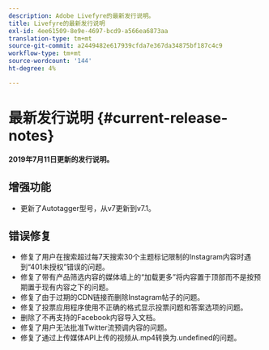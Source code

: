 ```yaml
---
description: Adobe Livefyre的最新发行说明。
title: Livefyre的最新发行说明
exl-id: 4ee61509-8e9e-4697-bcd9-a566ea6873aa
translation-type: tm+mt
source-git-commit: a2449482e617939cfda7e367da34875bf187c4c9
workflow-type: tm+mt
source-wordcount: '144'
ht-degree: 4%

---
```


# 最新发行说明 {#current-release-notes}

**2019年7月11日更新的发行说明。**

## 增强功能

* 更新了Autotagger型号，从v7更新到v7.1。

## 错误修复

* 修复了用户在搜索超过每7天搜索30个主题标记限制的Instagram内容时遇到“401未授权”错误的问题。
* 修复了带有产品筛选内容的媒体墙上的“加载更多”将内容置于顶部而不是按预期置于现有内容之下的问题。
* 修复了由于过期的CDN链接而删除Instagram帖子的问题。
* 修复了投票应用程序使用不正确的格式显示投票问题和答案选项的问题。
* 删除了不再支持的Facebook内容导入文档。
* 修复了用户无法批准Twitter流预调内容的问题。
* 修复了通过上传媒体API上传的视频从.mp4转换为.undefined的问题。

